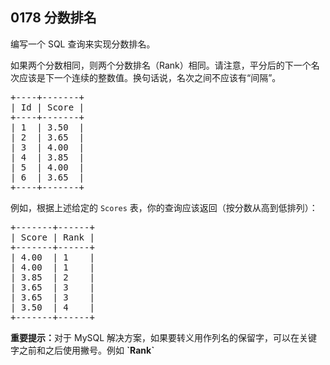 ## 0178 分数排名

<p>编写一个 SQL 查询来实现分数排名。</p>

<p>如果两个分数相同，则两个分数排名（Rank）相同。请注意，平分后的下一个名次应该是下一个连续的整数值。换句话说，名次之间不应该有&ldquo;间隔&rdquo;。</p>

<pre>+----+-------+
| Id | Score |
+----+-------+
| 1  | 3.50  |
| 2  | 3.65  |
| 3  | 4.00  |
| 4  | 3.85  |
| 5  | 4.00  |
| 6  | 3.65  |
+----+-------+
</pre>

<p>例如，根据上述给定的&nbsp;<code>Scores</code> 表，你的查询应该返回（按分数从高到低排列）：</p>

<pre>+-------+------+
| Score | Rank |
+-------+------+
| 4.00  | 1    |
| 4.00  | 1    |
| 3.85  | 2    |
|&nbsp;3.65  | 3    |
| 3.65  | 3    |
| 3.50  | 4    |
+-------+------+
</pre>

<p><strong>重要提示：</strong>对于 MySQL 解决方案，如果要转义用作列名的保留字，可以在关键字之前和之后使用撇号。例如 <strong>`Rank`</strong></p>
